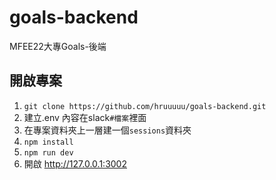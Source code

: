 # goals-backend
MFEE22大專Goals-後端

## 開啟專案
1. `git clone https://github.com/hruuuuu/goals-backend.git`
2. 建立.env 內容在slack`#檔案`裡面
3. 在專案資料夾上一層建一個`sessions`資料夾
4. `npm install`
5. `npm run dev`
6. 開啟 http://127.0.0.1:3002
